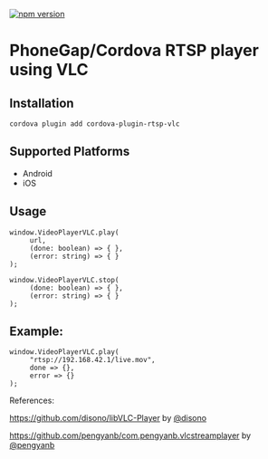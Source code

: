 [![npm version](https://badge.fury.io/js/cordova-plugin-rtsp-vlc.svg)](https://badge.fury.io/js/cordova-plugin-rtsp-vlc)

# PhoneGap/Cordova RTSP player using VLC

## Installation

    cordova plugin add cordova-plugin-rtsp-vlc

## Supported Platforms

- Android
- iOS

## Usage

```
window.VideoPlayerVLC.play(
	 url,
	 (done: boolean) => { },
	 (error: string) => { }
);
```

```
window.VideoPlayerVLC.stop(
	 (done: boolean) => { },
	 (error: string) => { }
);
```


## Example:

```
window.VideoPlayerVLC.play(
	 "rtsp://192.168.42.1/live.mov",
	 done => {},
	 error => {}
);
```

References:

https://github.com/disono/libVLC-Player by [@disono](https://github.com/disono)

https://github.com/pengyanb/com.pengyanb.vlcstreamplayer by [@pengyanb](https://github.com/pengyanb)
